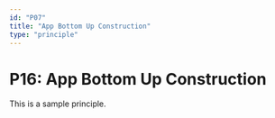 ```yaml
---
id: "P07"
title: "App Bottom Up Construction"
type: "principle"
---
```


# P16: App Bottom Up Construction

This is a sample principle.
